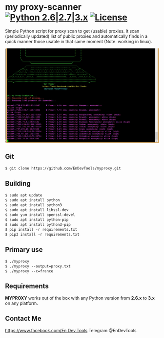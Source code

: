 
my proxy-scanner [![Python 2.6|2.7|3.x](https://img.shields.io/badge/python-2.6|2.7|3.x-yellow.svg)](https://www.python.org/) [![License](https://img.shields.io/badge/license-Public_domain-red.svg)](https://github.com/EnDevTools/myproxy)
====

Simple Python script for proxy scan to get (usable) proxies. It scan (periodically updated) list of public proxies and automatically finds in a quick manner those usable in that same moment (Note: working in linux).


![fetch](https://github.com/EnDevTools/myproxy/blob/master/myproxy.png)


## Git


    $ git clone https://github.com/EnDevTools/myproxy.git
   

## Building

    $ sudo apt update
    $ sudo apt install python
    $ sudo apt install python3
    $ sudo apt install libssl-dev
    $ sudo yum install openssl-devel
    $ sudo apt install python-pip
    $ sudo apt install python3-pip
    $ pip install -r requirements.txt
    $ pip3 install -r requirements.txt
    
    
   
   
## Primary use


    $ ./myproxy
    $ ./myproxy --output=proxy.txt
    $ ./myproxy --c=france
    

Requirements
----

**MYPROXY** works out of the box with any Python version from **2.6.x** to **3.x** on any platform.


## Contact Me
https://www.facebook.com/En.Dev.Tools
Telegram @EnDevTools

